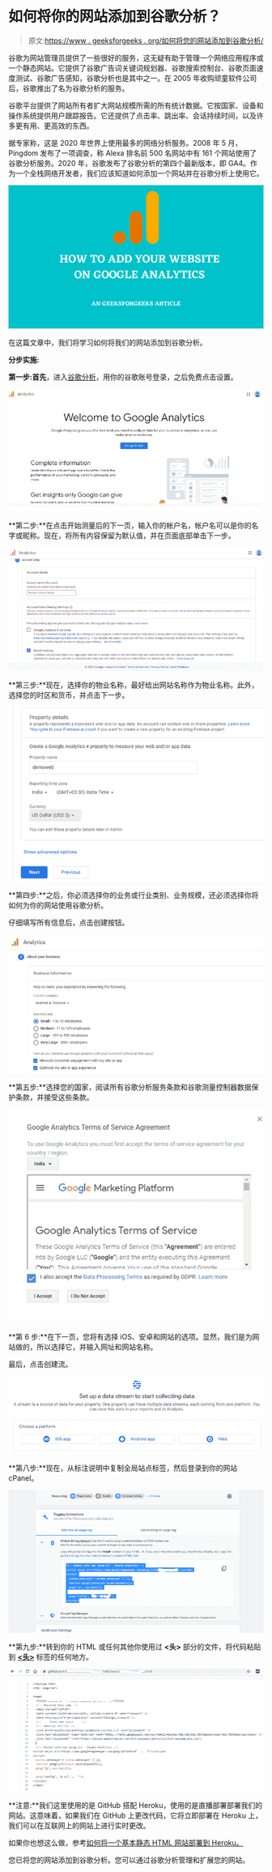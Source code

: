 # 如何将你的网站添加到谷歌分析？

> 原文:[https://www . geeksforgeeks . org/如何将您的网站添加到谷歌分析/](https://www.geeksforgeeks.org/how-to-add-your-website-to-google-analytics/)

谷歌为网站管理员提供了一些很好的服务，这无疑有助于管理一个网络应用程序或一个静态网站。它提供了谷歌广告词关键词规划器、谷歌搜索控制台、谷歌页面速度测试、谷歌广告感知，谷歌分析也是其中之一。在 2005 年收购顽童软件公司后，谷歌推出了名为谷歌分析的服务。

谷歌平台提供了网站所有者扩大网站规模所需的所有统计数据。它按国家、设备和操作系统提供用户跟踪报告。它还提供了点击率、跳出率、会话持续时间，以及许多更有用、更高效的东西。

据专家称，这是 2020 年世界上使用最多的网络分析服务。2008 年 5 月，Pingdom 发布了一项调查，称 Alexa 排名前 500 名网站中有 161 个网站使用了谷歌分析服务。2020 年，谷歌发布了谷歌分析的第四个最新版本，即 GA4。作为一个全栈网络开发者，我们应该知道如何添加一个网站并在谷歌分析上使用它。

![add website on google analytics](img/377b7987bec2e513b87c412780efd634.png)

在这篇文章中，我们将学习如何将我们的网站添加到谷歌分析。

**分步实施:**

**第一步:首先**，进入[谷歌分析](https://analytics.google.com)，用你的谷歌账号登录，之后免费点击设置。

![](img/7adc5c629d867529b00dfc2eeb60db61.png)

**第二步:**在点击开始测量后的下一页，输入你的帐户名，帐户名可以是你的名字或昵称。现在，将所有内容保留为默认值，并在页面底部单击下一步。

![](img/a81e5779175317586b464b5bd408d1b5.png)

**第三步:**现在，选择你的物业名称，最好给出网站名称作为物业名称。此外，选择您的时区和货币，并点击下一步。

![](img/13ff52ad86300380ef31fdd9267e8452.png)

**第四步:**之后，你必须选择你的业务或行业类别、业务规模，还必须选择你将如何为你的网站使用谷歌分析。

仔细填写所有信息后，点击创建按钮。

![](img/e21c8201f472675ff1a34f7f45641df5.png)

**第五步:**选择您的国家，阅读所有谷歌分析服务条款和谷歌测量控制器数据保护条款，并接受这些条款。

![](img/293ea0372a55274dd6b65a7f4afd04c9.png)

**第 6 步:**在下一页，您将有选择 iOS、安卓和网站的选项。显然，我们是为网站做的，所以选择它，并输入网址和网站名称。

最后，点击创建流。

![](img/930b4ef5d433ea388b37f5c886b6f179.png)

**第八步:**现在，从标注说明中复制全局站点标签，然后登录到你的网站 cPanel。

![](img/708a94cd74ac69314f1cf5ade76434f2.png)

**第九步:**转到你的 HTML 或任何其他你使用过 **<头>** 部分的文件，将代码粘贴到 **[<头>](https://www.geeksforgeeks.org/html-head-tag/)** 标签的任何地方。

![](img/d9657494c8eb1b270750281fbb8213c7.png)

**注意:**我们这里使用的是 GitHub 搭配 Heroku，使用的是直播部署部署我们的网站。这意味着，如果我们在 GitHub 上更改代码，它将立即部署在 Heroku 上，我们可以在互联网上的网站上进行实时更改。

如果你也想这么做，参考[如何将一个基本静态 HTML 网站部署到 Heroku。](https://www.geeksforgeeks.org/how-to-deploy-a-basic-static-html-website-to-heroku/)

您已将您的网站添加到谷歌分析。您可以通过谷歌分析管理和扩展您的网站。